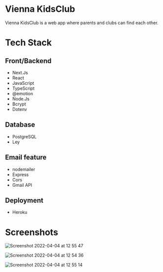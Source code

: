 

# Vienna KidsClub

Vienna KidsClub is a web app where parents and clubs can find each other.

# Tech Stack
  ## Front/Backend
   - Next.Js
   - React
   - JavaScript
   - TypeScript
   - @emotion
   - Node.Js
   - Bcrypt
   - Dotenv

  ## Database
   - PostgreSQL
   - Ley

  ## Email feature
   - nodemailer
   - Express
   - Cors
   - Gmail API

  ## Deployment
   - Heroku


# Screenshots

![Screenshot 2022-04-04 at 12 55 47](https://user-images.githubusercontent.com/95539204/161729095-676e3690-8bc3-41c0-a6b3-03eea80c59f0.png)

![Screenshot 2022-04-04 at 12 54 36](https://user-images.githubusercontent.com/95539204/161729262-2c869281-00cf-45fc-8bd7-e23d2da99a13.png)

![Screenshot 2022-04-04 at 12 55 14](https://user-images.githubusercontent.com/95539204/161729312-488e6fad-26bb-4c9c-b98b-631dce6bb6bf.png)
